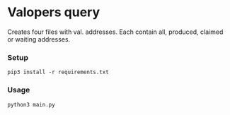 # Valopers query
Creates four files with val. addresses. Each contain all, produced, claimed or waiting addresses.

### Setup
`
pip3 install -r requirements.txt
`
### Usage
`
python3 main.py
`